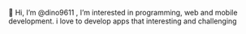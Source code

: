 👋 Hi, I’m @dino9611 , I’m interested in programming, web and mobile development. i love to develop apps that interesting and challenging

<!-- - Able to code in typescript, javascript, and golang.
- I’m have skill and experience in nodejs(typescript), golang rest api, and react using typescrpt or javascript.
- I’m looking to collaborate on web app development project.  -->
<!-- - 📫 How to reach me ...
 -->
<!---
dino9611/dino9611 is a ✨ special ✨ repository because its `README.md` (this file) appears on your GitHub profile.
You can click the Preview link to take a look at your changes.
--->
